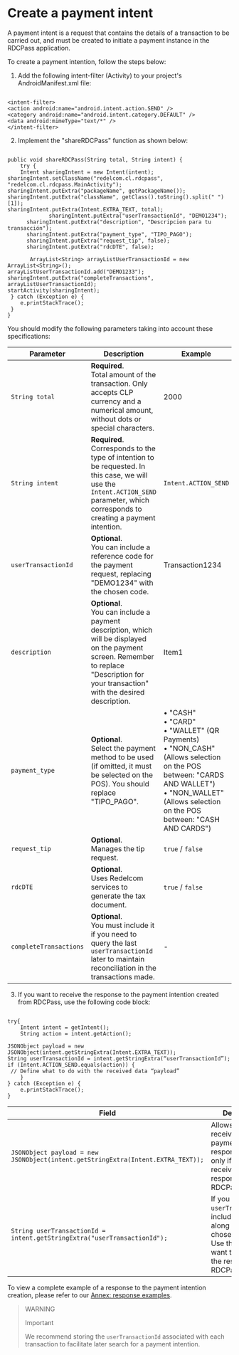 # Create a payment intent

A payment intent is a request that contains the details of a transaction to be carried out, and must be created to initiate a payment instance in the RDCPass application.

To create a payment intention, follow the steps below:

1.  Add the following intent-filter (Activity) to your project's AndroidManifest.xml file:

```android

<intent-filter> 
<action android:name="android.intent.action.SEND" /> 
<category android:name="android.intent.category.DEFAULT" /> 
<data android:mimeType="text/*" /> 
</intent-filter>

```


2. Implement the "shareRDCPass" function as shown below:

```android

public void shareRDCPass(String total, String intent) { 
 	try { 
 	Intent sharingIntent = new Intent(intent); 
sharingIntent.setClassName("redelcom.cl.rdcpass", "redelcom.cl.rdcpass.MainActivity"); 
sharingIntent.putExtra("packageName", getPackageName()); 
sharingIntent.putExtra("className", getClass().toString().split(" ")[1]); 
sharingIntent.putExtra(Intent.EXTRA_TEXT, total); 
             sharingIntent.putExtra("userTransactionId", "DEMO1234");
      sharingIntent.putExtra("description", "Descripcion para tu transacción");
      sharingIntent.putExtra("payment_type", "TIPO_PAGO");
      sharingIntent.putExtra("request_tip", false);
      sharingIntent.putExtra("rdcDTE", false);

       ArrayList<String> arrayListUserTransactionId = new ArrayList<String>(); 
arrayListUserTransactionId.add("DEMO1233"); 
sharingIntent.putExtra("completeTransactions", arrayListUserTransactionId);
startActivity(sharingIntent); 
 } catch (Exception e) { 
 	e.printStackTrace(); 
 } 
}

```

You should modify the following parameters taking into account these specifications:


| Parameter          | Description                                                                                          | Example         | Type         |
|-------------------|------------------------------------------------------------------------------------------------------|-----------------|--------------|
| `String total`    | **Required**. <br>Total amount of the transaction. Only accepts CLP currency and a numerical amount, without dots or special characters. | 2000            | String       |
| `String intent`   | **Required**. <br>Corresponds to the type of intention to be requested. In this case, we will use the `Intent.ACTION_SEND` parameter, which corresponds to creating a payment intention. | `Intent.ACTION_SEND` | String |
| `userTransactionId` | **Optional**. <br>You can include a reference code for the payment request, replacing "DEMO1234" with the chosen code. | Transaction1234 | Alphanumeric |
| `description`     | **Optional**. <br>You can include a payment description, which will be displayed on the payment screen. Remember to replace "Description for your transaction" with the desired description. | Item1           | Alphanumeric |
| `payment_type`    | **Optional**. <br>Select the payment method to be used (if omitted, it must be selected on the POS). You should replace "TIPO_PAGO". | • "CASH" <br>• "CARD" <br>• "WALLET" (QR Payments) <br>• "NON_CASH" (Allows selection on the POS between: "CARDS AND WALLET") <br>• "NON_WALLET" (Allows selection on the POS between: "CASH AND CARDS") | Alphanumeric |
| `request_tip`     | **Optional**. <br>Manages the tip request. | `true` / `false` | Boolean. Default is false. |
| `rdcDTE`          | **Optional**. <br>Uses Redelcom services to generate the tax document. | `true` / `false` | Boolean. Default is false. |
| `completeTransactions` | **Optional**. <br>You must include it if you need to query the last `userTransactionId` later to maintain reconciliation in the transactions made. | - | Alphanumeric |

3. If you want to receive the response to the payment intention created from RDCPass, use the following code block:

```android

try{ 
 	Intent intent = getIntent(); 
 	String action = intent.getAction(); 

JSONObject payload = new JSONObject(intent.getStringExtra(Intent.EXTRA_TEXT)); 
String userTransactionId = intent.getStringExtra(“userTransactionId”); 
if (Intent.ACTION_SEND.equals(action)) { 
 // Define what to do with the received data “payload” 
 	} 
} catch (Exception e) { 
 	e.printStackTrace(); 
} 

```


| Field  | Description |
|---|---|
| `JSONObject payload = new JSONObject(intent.getStringExtra(Intent.EXTRA_TEXT));` | Allows you to receive the payment response. Use this only if you want to receive the response from RDCPass. |
| `String userTransactionId = intent.getStringExtra("userTransactionId");` | If you used a `userTransactionId`, include this field along with the chosen identifier. Use this only if you want to receive the response from RDCPass. |

To view a complete example of a response to the payment intention creation, please refer to our [Annex: response examples](/developers/en/docs/redelcom/additional-content/response-examples).

> WARNING 
> 
> Important 
>
> We recommend storing the `userTransactionId` associated with each transaction to facilitate later search for a payment intention.
